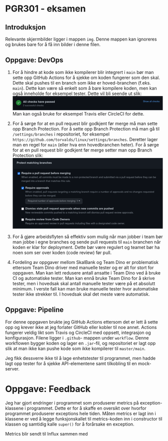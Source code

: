 # PGR301 - eksamen

## Introduksjon
Relevante skjermbilder ligger i mappen `img`.
Denne mappen kan ignoreres og brukes bare for
å få inn bilder i denne filen.

## Oppgave: DevOps

1. For å hindre at kode som ikke kompilerer
   blir integrert i `main` bør man sette opp
   GitHub Actions for å sjekke om koden fungerer
   som den skal. Dette skal pushes til en branch
   som ikke er hoved-branchen (f.eks. `main`).
   Dette kan være så enkelt som å bare kompilere
   koden, men kan også inneholde for eksempel
   tester.
   Dette vil bli seende ut slik:
   ![](img/img1.png)
   Man kan også bruke for eksempel
   Travis eller CircleCI for dette.

2. For å sørge for at en pull request blir
   godkjent før merge må man sette opp
   Branch Protection.
   For å sette opp Branch Protection må man gå
   til `/settings/branches` i repositoriet,
   for eksempel `https://github.com/torvalds/linux/settings/branches`.
   Deretter lager man en regel for `main` (eller
   hva enn hovedbranchen heter).
   For å sørge for at en pull request blir
   godkjent før merge setter man opp Branch
   Protection slik:
   ![](img/img2.png)
   
3. For å gjøre arbeidsflyten så effektiv som
mulig når man jobber i team bør man jobbe i
   egne branches og sende pull requests
   til `main` branchen når koden er klar
   for deployment. Dette bør være regulert
   og teamet bør ha noen som ser over koden
   (code review) før pull.
   
4. Fordeling av oppgaver mellom SkalBank og
Team Dino er problematisk ettersom Team Dino
   driver med manuelle tester og er alt
   for stort for oppgaven.
   Man kan lett redusere antall ansatte
   i Team Dino ved å bruke CI og automatiske
   tester.
   Man kan ennå bruke Team Dino for å skrive
   tester, men i hovedsak skal antall manuelle
   tester være på et absolutt minimum.
   I verste fall kan man bruke manuelle tester
   hvor automatiske tester ikke strekker til.
   I hovedsak skal det meste være automatisk.
   
## Oppgave: Pipeline

For denne oppgaven brukte jeg GitHub Actions
ettersom det er lett å sette opp og krever
ikke at jeg forlater GitHub eller kobler
til noe annet. Actions fungerer veldig likt
som Travis og CircleCI med oppsett, integrasjon
og konfigurasjon. Filene ligger i
`.github`- mappen under `workflow`.
Denne workflowen bygger koden og lager
en `.jar`-fil, og repositoriet er 
lagt opp slik at man ikke kan pushe kode
som ikke kompilerer til `master/main`.

Jeg fikk dessverre ikke til å lage
enhetstester til programmet, men hadde
lagt opp tester for å sjekke API-elementene
samt tilkobling til en mock-server.

# Oppgave: Feedback

Jeg har gjort endringer i programmet som
produserer metrics på exception-klassene
i programmet. Dette er for å skaffe en
oversikt over hvorfor programmet produserer
exceptions hele tiden.
Måten metrics er lagt inn i klassene
er ved å legge funksjonskallet til
metrics-koden inn i constructor til klassen
og samtidig kalle `super()` for å forårsake
en exception.

Metrics blir sendt til Influx
sammen med 